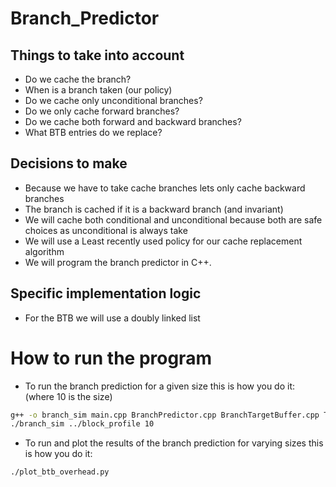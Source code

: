 # Branch_Predictor

## Things to take into account

- Do we cache the branch?
- When is a branch taken (our policy)
- Do we cache only unconditional branches?
- Do  we only cache forward branches?
- Do we cache both forward and backward branches?
- What BTB entries do we replace?

## Decisions to make

- Because we have to take cache branches lets only cache backward branches
- The branch is cached if it is a backward branch (and invariant)
- We will cache both conditional and unconditional because both are safe choices as unconditional is always take
- We will use a Least recently used policy for our cache replacement algorithm
- We will program the branch predictor in C++. 

## Specific implementation logic
- For the BTB we will use a doubly linked list

# How to run the program

- To run the branch prediction for a given size this is how you do it: (where 10 is the size)
```bash
g++ -o branch_sim main.cpp BranchPredictor.cpp BranchTargetBuffer.cpp TraceReader.cpp                                                                      ‹git:main ✘› 11:41.48 Sat Mar 22 2025 >>>
./branch_sim ../block_profile 10
```
- To run and plot the results of the branch prediction for varying sizes this is how you do it:
```bash
./plot_btb_overhead.py
```